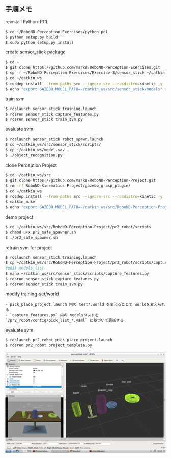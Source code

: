 ## 手順メモ

reinstall Python-PCL

```bash
$ cd ~/RoboND-Perception-Exercises/python-pcl
$ python setup.py build
$ sudo python setup.py install
```

create sensor_stick package

```bash
$ cd ~
$ git clone https://github.com/msrks/RoboND-Perception-Exercises.git
$ cp -r ~/RoboND-Perception-Exercises/Exercise-3/sensor_stick ~/catkin_ws/src/
$ cd ~/catkin_ws
$ rosdep install --from-paths src --ignore-src --rosdistro=kinetic -y
$ echo "export GAZEBO_MODEL_PATH=~/catkin_ws/src/sensor_stick/models" >> .bashrc
```

train svm

```bash
$ roslaunch sensor_stick training.launch
$ rosrun sensor_stick capture_features.py
$ rosrun sensor_stick train_svm.py
```

evaluate svm

```bash
$ roslaunch sensor_stick robot_spawn.launch
$ cd ~/catkin_ws/src/sensor_stick/scripts/
$ cp ~/catkin_ws/model.sav .
$ ./object_recognition.py
```

clone Perception Project

```bash
$ cd ~/catkin_ws/src
$ git clone https://github.com/msrks/RoboND-Perception-Project.git
$ rm -rf RoboND-Kinematics-Project/gazebo_grasp_plugin/
$ cd ~/catkin_ws
$ rosdep install --from-paths src --ignore-src --rosdistro=kinetic -y
$ catkin_make
$ echo "export GAZEBO_MODEL_PATH=~/catkin_ws/src/RoboND-Perception-Project/pr2_robot/models:$GAZEBO_MODEL_PATH" >> .bashrc
```

demo project

```bash
$ cd ~/catkin_ws/src/RoboND-Perception-Project/pr2_robot/scripts
$ chmod u+x pr2_safe_spawner.sh
$ ./pr2_safe_spawner.sh
```

retrain svm for project

```bash
$ roslaunch sensor_stick training.launch
$ cp ~/catkin_ws/src/RoboND-Perception-Project/pr2_robot/scripts/capture_features.py ~/catkin_ws/src/sensor_stick/scripts/capture_features.py
#edit models_list
$ nano ~/catkin_ws/src/sensor_stick/scripts/capture_features.py
$ rosrun sensor_stick capture_features.py
$ rosrun sensor_stick train_svm.py
```

modify training-set/world

```
- pick_place_project.launch 内の test*.world を変えることで worldを変えられる
- `capture_features.py` 内の modelsリストを `/pr2_robot/config/pick_list_*.yaml` に基づいて更新する
```

evaluate svm

```bash
$ roslaunch pr2_robot pick_place_project.launch
$ rosrun pr2_robot project_template.py
```

<img width="1200" src="imgs/rviz_exercise.png">
